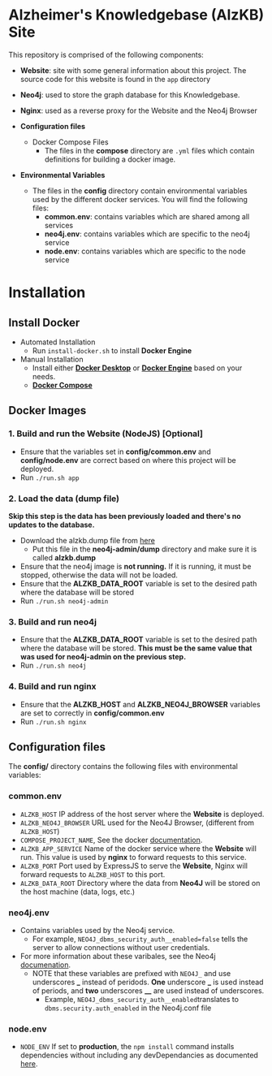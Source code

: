 # Alzheimer's Knowledgebase (AlzKB) Site
This repository is comprised of the following components:

- **Website**: site with some general information about this project. The source code for this website is found in the `app` directory

- **Neo4j**: used to store the graph database for this Knowledgebase.

- **Nginx**: used as a reverse proxy for the Website and the Neo4j Browser

- **Configuration files**
  - Docker Compose Files
    - The files in the **compose** directory are `.yml` files which contain definitions for building a docker image.  

- **Environmental Variables**
  - The files in the **config** directory contain environmental variables used by the different docker services. You will find the following files:
    - **common.env**: contains variables which are shared among all services
    - **neo4j.env**: contains variables which are specific to the neo4j service
    - **node.env**: contains variables which are specific to the node service

# Installation
## Install Docker
- Automated Installation
  - Run `install-docker.sh` to install **Docker Engine**
- Manual Installation
  - Install either [**Docker Desktop**](https://www.docker.com/products/docker-desktop/) or [**Docker Engine**](https://docs.docker.com/engine/getstarted/step_one/) based on your needs.
  - [**Docker Compose**](https://docs.docker.com/compose/install/)
## Docker Images
### **1.** Build and run the Website (NodeJS) **[Optional]**
- Ensure that the variables set in **config/common.env** and **config/node.env** are correct based on where this project will be deployed.
- Run `./run.sh app`
### **2.** Load the data (dump file)
**Skip this step is the data has been previously loaded and there's no updates to the database.**
- Download the alzkb.dump file from [here](https://upennbox.com/s/dalcofa8i7rkkc2h2n6bfg8nvmwi83pq)   
  - Put this file in the **neo4j-admin/dump** directory and make sure it is called **alzkb.dump**
- Ensure that the neo4j image is **not running.** If it is running, it must be stopped, otherwise the data will not be loaded.
- Ensure that the **ALZKB_DATA_ROOT** variable is set to the desired path where the database will be stored
- Run `./run.sh neo4j-admin`
### **3.** Build and run neo4j
- Ensure that the **ALZKB_DATA_ROOT** variable is set to the desired path where the database will be stored. **This must be the same value that was used for neo4j-admin on the previous step.**
- Run `./run.sh neo4j`
### **4.** Build and run nginx
- Ensure that the **ALZKB_HOST** and **ALZKB_NEO4J_BROWSER** variables are set to correctly in **config/common.env**
- Run `./run.sh nginx`

## Configuration files
The **config/** directory contains the following files with environmental variables:
### common.env
- `ALZKB_HOST` IP address of the host server where the **Website** is deployed.
- `ALZKB_NEO4J_BROWSER` URL used for the Neo4J Browser, (different from `ALZKB_HOST`)
- `COMPOSE_PROJECT_NAME`, See the docker [documentation](https://docs.docker.com/compose/reference/envvars/).
- `ALZKB_APP_SERVICE` Name of the docker service where the **Website** will run. This value is used by **nginx** to forward requests to this service.
- `ALZKB_PORT` Port used by ExpressJS to serve the **Website**, Nginx will forward requests to `ALZKB_HOST` to this port.
- `ALZKB_DATA_ROOT` Directory where the data from **Neo4J** will be stored on the host machine (data, logs, etc.)

### neo4j.env
- Contains variables used by the Neo4j service.
  - For example, `NEO4J_dbms_security_auth__enabled=false` tells the server to allow connections without user credentials.  
- For more information about these varibales, see the Neo4j [documenation](neo4j.com/docs/operations-manual/current/configuration/neo4j-conf/).
  - NOTE that these variables are prefixed with `NEO4J_` and use underscores **_** instead of peridods. **One** underscore **_** is used instead of periods, and **two** underscores **__** are used instead of underscores.
    - Example, `NEO4J_dbms_security_auth__enabled`translates to `dbms.security.auth_enabled` in the Neo4j.conf file

### node.env
- `NODE_ENV` If set to **production**, the `npm install` command installs dependencies without including any devDependancies as documented [here](l).
